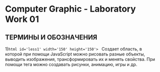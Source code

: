 Computer Graphic - Laboratory Work 01
=====================
ТЕРМИНЫ И ОБОЗНАЧЕНИЯ
-----------------------------------

1)```html id='less1' width='150' height='150'> ```
Создает область, в которой при помощи JavaScript можно рисовать разные объекты, выводить изображения, трансформировать их и менять свойства. При помощи тега <canvas> можно создавать рисунки, анимацию, игры и др. 

